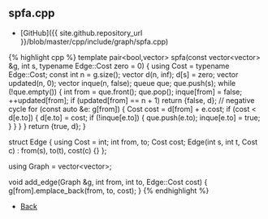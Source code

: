 ## spfa.cpp

- [GitHub]({{ site.github.repository_url }}/blob/master/cpp/include/graph/spfa.cpp)

{% highlight cpp %}
template <typename Edge>
pair<bool,vector<typename Edge::Cost>> spfa(const vector<vector<Edge>> &g, int s,
                                            typename Edge::Cost zero = 0) {
  using Cost = typename Edge::Cost;
  const int n = g.size();
  vector<Cost> d(n, inf<Cost>); d[s] = zero;
  vector<int> updated(n, 0);
  vector<bool> inque(n, false);
  queue<int> que;
  que.push(s);
  while (!que.empty()) {
    int from = que.front();
    que.pop();
    inque[from] = false;
    ++updated[from];
    if (updated[from] == n + 1) return {false, d}; // negative cycle
    for (const auto &e: g[from]) {
      Cost cost = d[from] + e.cost;
      if (cost < d[e.to]) {
        d[e.to] = cost;
        if (!inque[e.to]) {
          que.push(e.to);
          inque[e.to] = true;
        }
      }
    }
  }
  return {true, d};
}

struct Edge {
  using Cost = int;
  int from, to;
  Cost cost;
  Edge(int s, int t, Cost c) : from(s), to(t), cost(c) {}
};

using Graph = vector<vector<Edge>>;

void add_edge(Graph &g, int from, int to, Edge::Cost cost) {
  g[from].emplace_back(from, to, cost);
}
{% endhighlight %}

- [Back](../../..)
